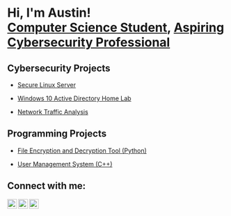 <h1>Hi, I'm Austin! <br/><a href="https://github.com/austindennoCS">Computer Science Student</a>, <a href="https://github.com/austindennoCS">Aspiring Cybersecurity Professional</a></h1>

<h2>Cybersecurity Projects</h2>

  - [Secure Linux Server](https://github.com/austindennoCS)

  - [Windows 10 Active Directory Home Lab](https://github.com/austindennoCS)

  - [Network Traffic Analysis](https://github.com/austindennoCS)

<h2>Programming Projects</h2>

  - [File Encryption and Decryption Tool (Python)](https://github.com/austindennoCS)
  
  - [User Management System (C++)](https://github.com/austindennoCS)

<h2>Connect with me:</h2>

[<img align="left" alt="austindennoCS | LinkedIn" width="22px" src="https://cdn.jsdelivr.net/npm/simple-icons@v3/icons/linkedin.svg" />][linkedin]
[<img align="left" alt="austindennoCS | Twitter" width="22px" src="https://cdn.jsdelivr.net/npm/simple-icons@v3/icons/twitter.svg" />][twitter]
[<img align="left" alt="austindennoCS | Instagram" width="22px" src="https://cdn.jsdelivr.net/npm/simple-icons@v3/icons/instagram.svg" />][instagram]

[linkedin]: https://linkedin.com
[twitter]: https://twitter.com
[instagram]: https://www.instagram.com





